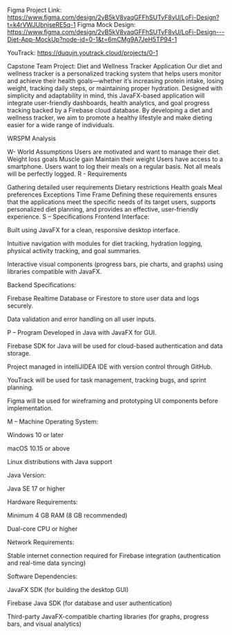 Figma Project Link: https://www.figma.com/design/2vB5kV8vaqGFFhSUTvF8vU/LoFi-Design?t=k4rVWJUbnjseRE5q-1
Figma Mock Design: https://www.figma.com/design/2vB5kV8vaqGFFhSUTvF8vU/LoFi-Design---Diet-App-MockUp?node-id=0-1&t=6mCMg9A7JeH5TP94-1

YouTrack: https://duqujn.youtrack.cloud/projects/0-1

Capstone Team Project: Diet and Wellness Tracker Application
Our diet and wellness tracker is a personalized tracking system that helps users monitor and achieve their health goals—whether it’s increasing protein intake, losing weight, tracking daily steps, or maintaining proper hydration. Designed with simplicity and adaptability in mind, this JavaFX-based application will integrate user-friendly dashboards, health analytics, and goal progress tracking backed by a Firebase cloud database. By developing a diet and wellness tracker, we aim to promote a healthy lifestyle and make dieting easier for a wide range of individuals. 


WRSPM Analysis

W- World Assumptions
Users are motivated and want to manage their diet.
Weight loss goals
Muscle gain
Maintain their weight
Users have access to a smartphone.
Users want to log their meals on a regular basis.
Not all meals will be perfectly logged.
R - Requirements 

Gathering detailed user requirements
Dietary restrictions
Health goals
Meal preferences 
Exceptions
Time Frame
Defining these requirements ensures that the applications meet the specific needs of its target users, supports personalized diet planning, and provides an effective, user-friendly experience. 
S – Specifications 
Frontend Interface:


Built using JavaFX for a clean, responsive desktop interface.


Intuitive navigation with modules for diet tracking, hydration logging, physical activity tracking, and goal summaries.


Interactive visual components (progress bars, pie charts, and graphs) using libraries compatible with JavaFX.


Backend Specifications:


Firebase Realtime Database or Firestore to store user data and logs securely.


Data validation and error handling on all user inputs.

P – Program
Developed in Java with JavaFX for GUI.


Firebase SDK for Java will be used for cloud-based authentication and data storage.


Project managed in intelliJIDEA IDE with version control through GitHub.


YouTrack will be used for task management, tracking bugs, and sprint planning.


Figma will be used for wireframing and prototyping UI components before implementation.

M – Machine
Operating System:


Windows 10 or later


macOS 10.15 or above


Linux distributions with Java support


Java Version:


Java SE 17 or higher


Hardware Requirements:


Minimum 4 GB RAM (8 GB recommended)


Dual-core CPU or higher


Network Requirements:


Stable internet connection required for Firebase integration (authentication and real-time data syncing)


Software Dependencies:


JavaFX SDK (for building the desktop GUI)


Firebase Java SDK (for database and user authentication)


Third-party JavaFX-compatible charting libraries (for graphs, progress bars, and visual analytics)



